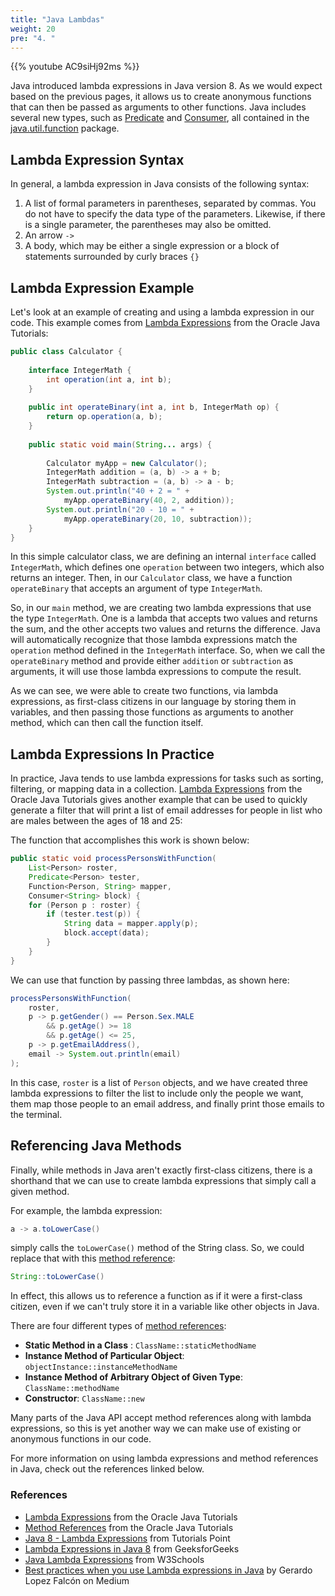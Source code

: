 ```yaml
---
title: "Java Lambdas"
weight: 20
pre: "4. "
---
```

{{% youtube AC9siHj92ms %}}

Java introduced lambda expressions in Java version 8. As we would expect based on the previous pages, it allows us to create anonymous functions that can then be passed as arguments to other functions. Java includes several new types, such as [Predicate](https://docs.oracle.com/javase/8/docs/api/java/util/function/Predicate.html) and [Consumer](https://docs.oracle.com/javase/8/docs/api/java/util/function/Consumer.html), all contained in the [java.util.function](https://docs.oracle.com/javase/8/docs/api/java/util/function/package-summary.html) package. 

## Lambda Expression Syntax

In general, a lambda expression in Java consists of the following syntax:

1. A list of formal parameters in parentheses, separated by commas. You do not have to specify the data type of the parameters. Likewise, if there is a single parameter, the parentheses may also be omitted. 
2. An arrow `->`
3. A body, which may be either a single expression or a block of statements surrounded by curly braces `{}`

## Lambda Expression Example

Let's look at an example of creating and using a lambda expression in our code. This example comes from [Lambda Expressions](https://docs.oracle.com/javase/tutorial/java/javaOO/lambdaexpressions.html#syntax) from the Oracle Java Tutorials:

```java
public class Calculator {
  
    interface IntegerMath {
        int operation(int a, int b);   
    }
  
    public int operateBinary(int a, int b, IntegerMath op) {
        return op.operation(a, b);
    }
 
    public static void main(String... args) {
    
        Calculator myApp = new Calculator();
        IntegerMath addition = (a, b) -> a + b;
        IntegerMath subtraction = (a, b) -> a - b;
        System.out.println("40 + 2 = " +
            myApp.operateBinary(40, 2, addition));
        System.out.println("20 - 10 = " +
            myApp.operateBinary(20, 10, subtraction));    
    }
}
```

In this simple calculator class, we are defining an internal `interface` called `IntegerMath`, which defines one `operation` between two integers, which also returns an integer. Then, in our `Calculator` class, we have a function `operateBinary` that accepts an argument of type `IntegerMath`. 

So, in our `main` method, we are creating two lambda expressions that use the type `IntegerMath`. One is a lambda that accepts two values and returns the sum, and the other accepts two values and returns the difference. Java will automatically recognize that those lambda expressions match the `operation` method defined in the `IntegerMath` interface. So, when we call the `operateBinary` method and provide either `addition` or `subtraction` as arguments, it will use those lambda expressions to compute the result. 

As we can see, we were able to create two functions, via lambda expressions, as first-class citizens in our language by storing them in variables, and then passing those functions as arguments to another method, which can then call the function itself. 

## Lambda Expressions In Practice

In practice, Java tends to use lambda expressions for tasks such as sorting, filtering, or mapping data in a collection. [Lambda Expressions](https://docs.oracle.com/javase/tutorial/java/javaOO/lambdaexpressions.html#syntax) from the Oracle Java Tutorials gives another example that can be used to quickly generate a filter that will print a list of email addresses for people in list who are males between the ages of 18 and 25:

The function that accomplishes this work is shown below:

```java
public static void processPersonsWithFunction(
    List<Person> roster,
    Predicate<Person> tester,
    Function<Person, String> mapper,
    Consumer<String> block) {
    for (Person p : roster) {
        if (tester.test(p)) {
            String data = mapper.apply(p);
            block.accept(data);
        }
    }
}
```

We can use that function by passing three lambdas, as shown here:

```java
processPersonsWithFunction(
    roster,
    p -> p.getGender() == Person.Sex.MALE
        && p.getAge() >= 18
        && p.getAge() <= 25,
    p -> p.getEmailAddress(),
    email -> System.out.println(email)
);
```

In this case, `roster` is a list of `Person` objects, and we have created three lambda expressions to filter the list to include only the people we want, them map those people to an email address, and finally print those emails to the terminal. 

## Referencing Java Methods

Finally, while methods in Java aren't exactly first-class citizens, there is a shorthand that we can use to create lambda expressions that simply call a given method. 

For example, the lambda expression:

```java
a -> a.toLowerCase()
```

simply calls the `toLowerCase()` method of the String class. So, we could replace that with this [method reference](https://docs.oracle.com/javase/tutorial/java/javaOO/methodreferences.html):

```java
String::toLowerCase()
```

In effect, this allows us to reference a function as if it were a first-class citizen, even if we can't truly store it in a variable like other objects in Java.

There are four different types of [method references](https://docs.oracle.com/javase/tutorial/java/javaOO/methodreferences.html):

* **Static Method in a Class** : `ClassName::staticMethodName`
* **Instance Method of Particular Object**: `objectInstance::instanceMethodName`
* **Instance Method of Arbitrary Object of Given Type**: `ClassName::methodName`
* **Constructor**: `ClassName::new`

Many parts of the Java API accept method references along with lambda expressions, so this is yet another way we can make use of existing or anonymous functions in our code. 

For more information on using lambda expressions and method references in Java, check out the references linked below.

### References

* [Lambda Expressions](https://docs.oracle.com/javase/tutorial/java/javaOO/lambdaexpressions.html#syntax) from the Oracle Java Tutorials
* [Method References](https://docs.oracle.com/javase/tutorial/java/javaOO/methodreferences.html) from the Oracle Java Tutorials
* [Java 8 - Lambda Expressions](https://www.tutorialspoint.com/java8/java8_lambda_expressions.htm) from Tutorials Point
* [Lambda Expressions in Java 8](https://www.geeksforgeeks.org/lambda-expressions-java-8/) from GeeksforGeeks
* [Java Lambda Expressions](https://www.w3schools.com/java/java_lambda.asp) from W3Schools
* [Best practices when you use Lambda expressions in Java](https://gelopfalcon.medium.com/best-practices-when-you-use-lambda-expressions-in-java-f51e96d44b25) by Gerardo Lopez Falcón on Medium
